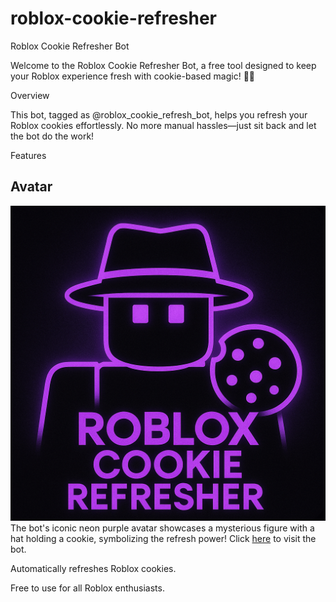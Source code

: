 # roblox-cookie-refresher
Roblox Cookie Refresher Bot

Welcome to the Roblox Cookie Refresher Bot, a free tool designed to keep your Roblox experience fresh with cookie-based magic! 🍪🎩

Overview

This bot, tagged as @roblox_cookie_refresh_bot, helps you refresh your Roblox cookies effortlessly. No more manual hassles—just sit back and let the bot do the work!

Features

## Avatar
![Bot Avatar](https://github.com/bqwa/roblox-cookie-refresher/blob/main/c5c843ba-b6bf-40e8-ac9d-5352e678ec03.png)  
The bot's iconic neon purple avatar showcases a mysterious figure with a hat holding a cookie, symbolizing the refresh power! Click [here](https://t.me/roblox_cookie_refresh_bot) to visit the bot.


Automatically refreshes Roblox cookies.



Free to use for all Roblox enthusiasts.


